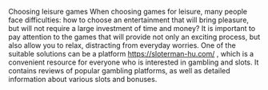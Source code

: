 Choosing leisure games
When choosing games for leisure, many people face difficulties: how to choose an entertainment that will bring pleasure, but will not require a large investment of time and money? It is important to pay attention to the games that will provide not only an exciting process, but also allow you to relax, distracting from everyday worries. One of the suitable solutions can be a platform https://sloterman-hu.com/ , which is a convenient resource for everyone who is interested in gambling and slots. It contains reviews of popular gambling platforms, as well as detailed information about various slots and bonuses. 